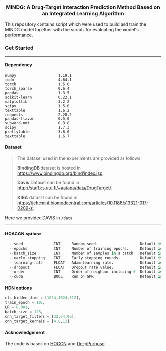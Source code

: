 <h3 align="center">
<p> MINDG: A Drug-Target Interaction Prediction Method Based on an Integrated Learning Algorithm </h3>

This repository contains script which were used to build and train the MINDG model together with the scripts for evaluating the model's performance.

### Get Started

------

#### Dependency

```
numpy                   1.19.1
tqdm 					4.64.1
torch                   1.5.0
torch_sparse            0.6.4
pandas                  1.3.5
scikit-learn            0.22.1
matplotlib              3.2.2
scipy                   1.5.0
texttable               1.6.2
requests				2.28.2
pandas-flavor			0.5.0
subword-nmt				0.3.8
scipy  					1.7.3
prettytable          	3.6.0
texttable 				1.6.7
```

#### Dataset

> The dataset used in the experiments are provided as follows:
>
> **BindingDB** dataset is hosted in https://www.bindingdb.org/bind/index.jsp.
>
> **Davis** Dataset can be found in http://staff.cs.utu.fi/~aatapa/data/DrugTarget/.
>
> **KIBA** dataset can be found in https://jcheminf.biomedcentral.com/articles/10.1186/s13321-017-0209-z.

Here we provided DAVIS in `/data`

------

#### HOAGCN options

```python
  --seed              INT     Random seed.                   Default is 42.
  --epochs            INT     Number of training epochs.     Default is 50.
  --batch_size        INT     Number of samples in a batch   Default is 256.
  --early-stopping    INT     Early stopping rounds.         Default is 10.
  --learning-rate     FLOAT   Adam learning rate.            Default is 5e-4.
  --dropout           FLOAT   Dropout rate value.            Default is 0.1.
  --order             INT     Order of neighbor including 0  Default is 3.
  --cuda              BOOL    Run on GPR                     Default is True.
```

#### HDN options

```python
cls_hidden_dims = [1024,1024,512], 
train_epoch = 100, 
LR = 0.001, 
batch_size = 128,
cnn_target_filters = [32,64,96],
cnn_target_kernels = [4,8,12]
```

#### Acknowledgement

The code is based on [HOGCN](https://github.com/kckishan/HOGCN-LP) and [DeepPurpose](https://github.com/kexinhuang12345/DeepPurpose).
